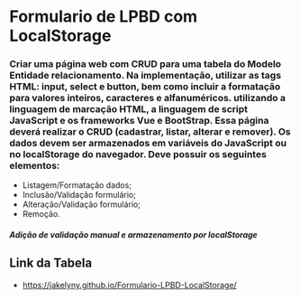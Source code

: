 # Formulario de LPBD com LocalStorage

### Criar uma página web com CRUD para uma tabela do Modelo Entidade relacionamento. Na implementação, utilizar as tags HTML: input, select e button, bem como incluir a formatação para valores inteiros, caracteres e alfanuméricos. utilizando a linguagem de marcação HTML, a linguagem de script JavaScript e os frameworks Vue e BootStrap. Essa página deverá realizar o CRUD (cadastrar, listar, alterar e remover). Os dados devem ser armazenados em variáveis do JavaScript ou no localStorage do navegador. Deve possuir os seguintes elementos:

* Listagem/Formatação dados;
* Inclusão/Validação formulário;
* Alteração/Validação formulário;
* Remoção.

##### Adição de validação manual e armazenamento por localStorage

## Link da Tabela
* https://jakelyny.github.io/Formulario-LPBD-LocalStorage/
